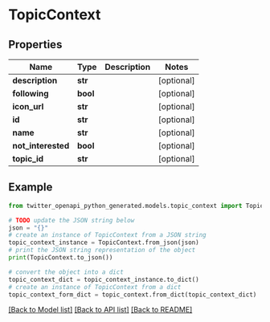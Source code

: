# TopicContext


## Properties

Name | Type | Description | Notes
------------ | ------------- | ------------- | -------------
**description** | **str** |  | [optional] 
**following** | **bool** |  | [optional] 
**icon_url** | **str** |  | [optional] 
**id** | **str** |  | [optional] 
**name** | **str** |  | [optional] 
**not_interested** | **bool** |  | [optional] 
**topic_id** | **str** |  | [optional] 

## Example

```python
from twitter_openapi_python_generated.models.topic_context import TopicContext

# TODO update the JSON string below
json = "{}"
# create an instance of TopicContext from a JSON string
topic_context_instance = TopicContext.from_json(json)
# print the JSON string representation of the object
print(TopicContext.to_json())

# convert the object into a dict
topic_context_dict = topic_context_instance.to_dict()
# create an instance of TopicContext from a dict
topic_context_form_dict = topic_context.from_dict(topic_context_dict)
```
[[Back to Model list]](../README.md#documentation-for-models) [[Back to API list]](../README.md#documentation-for-api-endpoints) [[Back to README]](../README.md)


